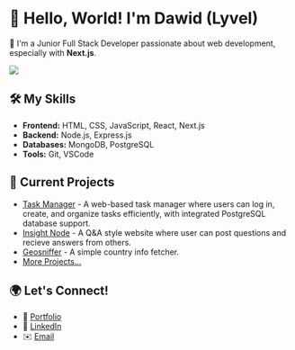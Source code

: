# 👋 Hello, World! I'm Dawid (Lyvel)

🌱 I'm a Junior Full Stack Developer passionate about web development, especially with **Next.js**.

![](https://img001.prntscr.com/file/img001/8ZMb8kScTjKLfltq0J5TaA.png)

## 🛠️ My Skills

- **Frontend:** HTML, CSS, JavaScript, React, Next.js
- **Backend:** Node.js, Express.js
- **Databases:** MongoDB, PostgreSQL
- **Tools:** Git, VSCode

## 🔭 Current Projects

- [Task Manager](https://github.com/Lyvel/task-manager) - A web-based task manager where users can log in, create, and organize tasks efficiently, with integrated PostgreSQL database support.
- [Insight Node](https://github.com/Lyvel/insight-node) - A Q&A style website where user can post questions and recieve answers from others.
- [Geosniffer](https://github.com/Lyvel/GeoSniffer) - A simple country info fetcher.
- [More Projects...](https://github.com/Lyvel?tab=repositories)

## 🌍 Let's Connect!

- 📝 [Portfolio](https://lyvel.co.uk/)
- 💼 [LinkedIn](https://www.linkedin.com/in/dawid-mleczko/)
- ✉️ [Email](mailto:dawid@lyvel.co.uk)

<!---
## 📊 GitHub Stats

![Your GitHub stats](https://github-readme-stats.vercel.app/api?username=Lyvel&show_icons=true&count_private=true&theme=radical) ![Top Langs](https://github-readme-stats.vercel.app/api/top-langs/?username=Lyvel&layout=compact&theme=radical)
-->
